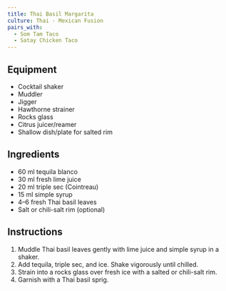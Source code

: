 ```yaml
---
title: Thai Basil Margarita
culture: Thai - Mexican Fusion
pairs_with:
  - Som Tam Taco
  - Satay Chicken Taco
---
```


## Equipment
- Cocktail shaker
- Muddler
- Jigger
- Hawthorne strainer
- Rocks glass
- Citrus juicer/reamer
- Shallow dish/plate for salted rim

## Ingredients
- 60 ml tequila blanco
- 30 ml fresh lime juice
- 20 ml triple sec (Cointreau)
- 15 ml simple syrup
- 4–6 fresh Thai basil leaves
- Salt or chili-salt rim (optional)

## Instructions
1. Muddle Thai basil leaves gently with lime juice and simple syrup in a shaker.
2. Add tequila, triple sec, and ice. Shake vigorously until chilled.
3. Strain into a rocks glass over fresh ice with a salted or chili-salt rim.
4. Garnish with a Thai basil sprig.
